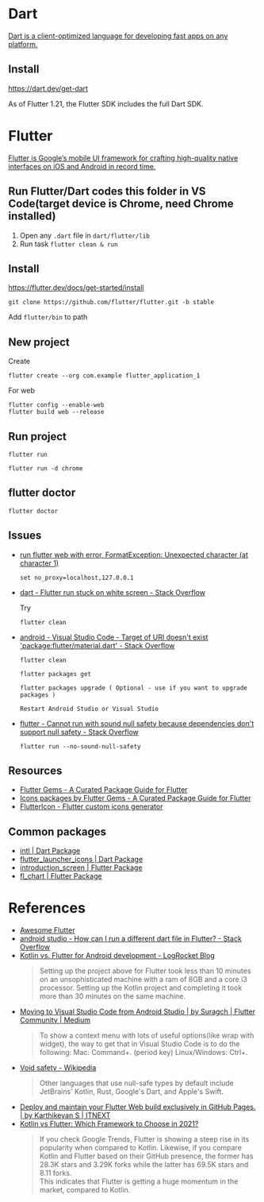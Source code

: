 # Dart

[Dart is a client-optimized language for developing fast apps on any platform.](https://dart.dev/overview)

## Install

https://dart.dev/get-dart

As of Flutter 1.21, the Flutter SDK includes the full Dart SDK.


# Flutter

[Flutter is Google’s mobile UI framework for crafting high-quality native interfaces on iOS and Android in record time.](https://flutter.io/) 

## Run Flutter/Dart codes this folder in VS Code(target device is Chrome, need Chrome installed)

1. Open any `.dart` file in `dart/flutter/lib`
2. Run task `flutter clean & run`

## Install

https://flutter.dev/docs/get-started/install

```
git clone https://github.com/flutter/flutter.git -b stable
```

Add `flutter/bin` to path

## New project

Create
```
flutter create --org com.example flutter_application_1
```

For web
```
flutter config --enable-web
flutter build web --release
```
## Run project

```
flutter run
```

```
flutter run -d chrome
```


## flutter doctor

```
flutter doctor
```

## Issues

- [run flutter web with error, FormatException: Unexpected character (at character 1) <html>](https://stackoverflow.com/questions/61726420/run-flutter-web-with-error-formatexception-unexpected-character-at-character)  
  ```
  set no_proxy=localhost,127.0.0.1
  ```

- [dart - Flutter run stuck on white screen - Stack Overflow](https://stackoverflow.com/questions/63287615/flutter-run-stuck-on-white-screen)  
  
  Try
  ```
  flutter clean
  ```

- [android - Visual Studio Code - Target of URI doesn't exist 'package:flutter/material.dart' - Stack Overflow](https://stackoverflow.com/questions/44909653/visual-studio-code-target-of-uri-doesnt-exist-packageflutter-material-dart)

  ```
  flutter clean

  flutter packages get

  flutter packages upgrade ( Optional - use if you want to upgrade packages )

  Restart Android Studio or Visual Studio
  ```

- [flutter - Cannot run with sound null safety because dependencies don't support null safety - Stack Overflow](https://stackoverflow.com/questions/64917744/cannot-run-with-sound-null-safety-because-dependencies-dont-support-null-safety)
  ```
  flutter run --no-sound-null-safety
  ```
## Resources

- [Flutter Gems - A Curated Package Guide for Flutter](https://fluttergems.dev/)
- [Icons packages by Flutter Gems - A Curated Package Guide for Flutter](https://fluttergems.dev/icons/)
- [FlutterIcon - Flutter custom icons generator](https://www.fluttericon.com/)

## Common packages
- [intl | Dart Package](https://pub.dev/packages/intl)
- [flutter_launcher_icons | Dart Package](https://pub.dev/packages/flutter_launcher_icons)
- [introduction_screen | Flutter Package](https://pub.dev/packages/introduction_screen)
- [fl_chart | Flutter Package](https://pub.dev/packages/fl_chart)

# References

- [Awesome Flutter](https://github.com/Solido/awesome-flutter)
- [android studio - How can I run a different dart file in Flutter? - Stack Overflow](https://stackoverflow.com/questions/51419998/how-can-i-run-a-different-dart-file-in-flutter)
- [Kotlin vs. Flutter for Android development - LogRocket Blog](https://blog.logrocket.com/kotlin-vs-flutter-android-development/)
  > Setting up the project above for Flutter took less than 10 minutes on an unsophisticated machine with a ram of 8GB and a core i3 processor. Setting up the Kotlin project and completing it took more than 30 minutes on the same machine.
- [Moving to Visual Studio Code from Android Studio | by Suragch | Flutter Community | Medium](https://medium.com/flutter-community/moving-to-visual-studio-code-from-android-studio-a-guide-for-flutter-developers-8ce506406faf)
  > To show a context menu with lots of useful options(like wrap with widget), the way to get that in Visual Studio Code is to do the following:
    Mac: Command+. (period key)
    Linux/Windows: Ctrl+.
- [Void safety - Wikipedia](https://en.wikipedia.org/wiki/Void_safety)
  > Other languages that use null-safe types by default include JetBrains' Kotlin, Rust, Google's Dart, and Apple's Swift.
- [Deploy and maintain your Flutter Web build exclusively in GitHub Pages. | by Karthikeyan S | ITNEXT](https://itnext.io/deploy-and-maintain-your-flutter-web-build-in-github-pages-exclusively-6dfc3c3ec9cc)
- [Kotlin vs Flutter: Which Framework to Choose in 2021?](https://appinventiv.com/blog/kotlin-vs-flutter-cross-platform-app-development/)
  > If you check Google Trends, Flutter is showing a steep rise in its popularity when compared to Kotlin. Likewise, if you compare Kotlin and Flutter based on their GitHub presence, the former has 28.3K stars and 3.29K forks while the latter has 69.5K stars and 8.11 forks.  
  This indicates that Flutter is getting a huge momentum in the market, compared to Kotlin.
